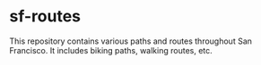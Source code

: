 # sf-routes

This repository contains various paths and routes throughout San Francisco. It includes biking paths, walking routes, etc.
